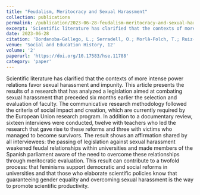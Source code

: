```yaml
---
title: "Feudalism, Meritocracy and Sexual Harassment"
collection: publications
permalink: /publication/2023-06-28-feudalism-meritocracy-and-sexual-harassment
excerpt: 'Scientific literature has clarified that the contexts of more intense power relations favor sexual harassment and impunity. This article presents the results of a research that has analyzed a legislation aimed at combating sexual harassment that preceded six months earlier the selection and evaluation of faculty'
date: 2023-06-28
citation: 'Bordanoba-Gallego, L.; Serradell, O.; Morlà-Folch, T.; Ruiz-Eugenio, L. & Pulido, C. (2023). Feudalism, Meritocracy and Sexual Harassment.'
venue: 'Social and Education History, 12'
volume: '2'
paperurl: 'https://doi.org/10.17583/hse.11788'
category: 'paper'
---
```


Scientific literature has clarified that the contexts of more intense power relations favor sexual harassment and impunity. This article presents the results of a research that has analyzed a legislation aimed at combating sexual harassment that preceded six months earlier the selection and evaluation of faculty. The communicative research methodology followed the criteria of social impact and creation, which are currently required by the European Union research program. In addition to a documentary review, sixteen interviews were conducted, twelve with teachers who led the research that gave rise to these reforms and three with victims who managed to become survivors. The result shows an affirmation shared by all interviewees: the passing of legislation against sexual harassment weakened feudal relationships within universities and made members of the Spanish parliament aware of the need to overcome these relationships through meritocratic evaluation. This result can contribute to a twofold process: that feminisms support democratic and social reforms in universities and that those who elaborate scientific policies know that guaranteeing gender equality and overcoming sexual harassment is the way to promote scientific productivity.

